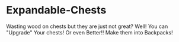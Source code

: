 # Expandable-Chests
Wasting wood on chests but they are just not great? Well! You can "Upgrade" Your chests! Or even Better!! Make them into Backpacks!
